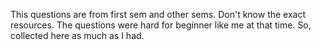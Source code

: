 This questions are from first sem and other sems.
Don't know the exact resources. The questions were hard for beginner like me at that time. So, collected here as much as I had.
